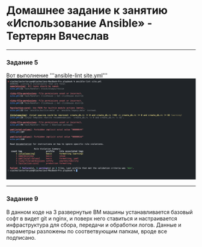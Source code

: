 # Домашнее задание к занятию «Использование Ansible» - Тертерян Вячеслав

---

### Задание 5

Вот выполнение '''ansible-lint site.yml'''  
![alt text](https://github.com/Marsianec/homework19-3/blob/main/img/2.png)  

---

### Задание 9  

В данном коде на 3 развернутые ВМ машины устанавливается базовый софт в видет git и nginx, и поверх него ставиться и настраивается инфраструктура для сбора, передачи и обработки логов.
Данные и параметры разложены по соответвующим папкам, вроде все подписано.

